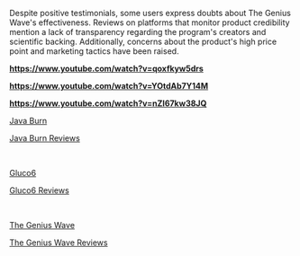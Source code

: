 Despite positive testimonials, some users express doubts about The Genius Wave's effectiveness. Reviews on platforms that monitor product credibility mention a lack of transparency regarding the program's creators and scientific backing. Additionally, concerns about the product's high price point and marketing tactics have been raised.


<p><strong><a href="https://www.youtube.com/watch?v=qoxfkyw5drs">https://www.youtube.com/watch?v=qoxfkyw5drs</a> </strong></p>
<p><strong><a href="https://www.youtube.com/watch?v=YOtdAb7Y14M">https://www.youtube.com/watch?v=YOtdAb7Y14M</a> </strong></p>
<p><strong><a href="https://www.youtube.com/watch?v=nZI67kw38JQ">https://www.youtube.com/watch?v=nZI67kw38JQ</a> </strong></p>



<p><a href="https://www.youtube.com/watch?v=YOtdAb7Y14M">Java Burn</a></p>
<p><a href="https://www.youtube.com/watch?v=YOtdAb7Y14M">Java Burn Reviews</a></p>
<p>&nbsp;</p>
<p><a href="https://www.youtube.com/watch?v=nZI67kw38JQ">Gluco6</a></p>
<p><a href="https://www.youtube.com/watch?v=nZI67kw38JQ">Gluco6 Reviews</a></p>
<p>&nbsp;</p>
<p><a href="https://www.youtube.com/watch?v=qoxfkyw5drs">The Genius Wave</a></p>
<p><a href="https://www.youtube.com/watch?v=qoxfkyw5drs">The Genius Wave Reviews</a></p>
